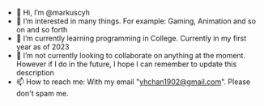 - 👋 Hi, I’m @markuscyh
- 👀 I’m interested in many things. For example: Gaming, Animation and so on and so forth
- 🌱 I’m currently learning programming in College. Currently in my first year as of 2023
- 💞️ I’m not currently looking to collaborate on anything at the moment. However if I do in the future, I hope I can remember to update this description
- 📫 How to reach me: With my email "yhchan1902@gmail.com". Please don't spam me.

<!---
markuscyh/markuscyh is a ✨ special ✨ repository because its `README.md` (this file) appears on your GitHub profile.
You can click the Preview link to take a look at your changes.
--->

